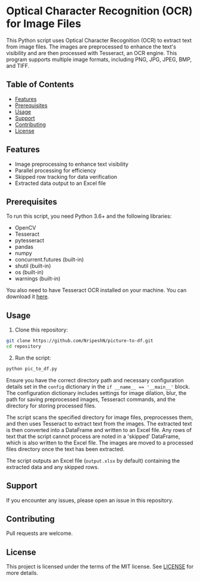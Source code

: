 # Optical Character Recognition (OCR) for Image Files

This Python script uses Optical Character Recognition (OCR) to extract text from image files. The images are preprocessed to enhance the text's visibility and are then processed with Tesseract, an OCR engine. This program supports multiple image formats, including PNG, JPG, JPEG, BMP, and TIFF.

## Table of Contents

- [Features](#features)
- [Prerequisites](#prerequisites)
- [Usage](#usage)
- [Support](#support)
- [Contributing](#contributing)
- [License](#license)

## Features

- Image preprocessing to enhance text visibility
- Parallel processing for efficiency
- Skipped row tracking for data verification
- Extracted data output to an Excel file

## Prerequisites

To run this script, you need Python 3.6+ and the following libraries:

- OpenCV
- Tesseract
- pytesseract
- pandas
- numpy
- concurrent.futures (built-in)
- shutil (built-in)
- os (built-in)
- warnings (built-in)

You also need to have Tesseract OCR installed on your machine. You can download it [here](https://github.com/UB-Mannheim/tesseract/wiki).

## Usage

1. Clone this repository:

```bash
git clone https://github.com/NripeshN/picture-to-df.git
cd repository
```

2. Run the script:

```bash
python pic_to_df.py
```

Ensure you have the correct directory path and necessary configuration details set in the `config` dictionary in the `if __name__ == '__main__'` block. The configuration dictionary includes settings for image dilation, blur, the path for saving preprocessed images, Tesseract commands, and the directory for storing processed files.

The script scans the specified directory for image files, preprocesses them, and then uses Tesseract to extract text from the images. The extracted text is then converted into a DataFrame and written to an Excel file. Any rows of text that the script cannot process are noted in a 'skipped' DataFrame, which is also written to the Excel file. The images are moved to a processed files directory once the text has been extracted.

The script outputs an Excel file (`output.xlsx` by default) containing the extracted data and any skipped rows.

## Support

If you encounter any issues, please open an issue in this repository.

## Contributing

Pull requests are welcome.

## License

This project is licensed under the terms of the MIT license. See [LICENSE](LICENSE) for more details.
